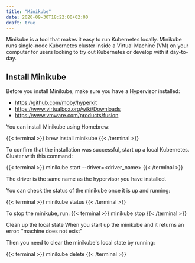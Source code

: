 ```yaml
---
title: "Minikube"
date: 2020-09-30T18:22:00+02:00
draft: true
---
```


Minikube is a tool that makes it easy to run Kubernetes locally. Minikube runs single-node Kubernetes cluster inside a Virtual Machine (VM) on your computer for users looking to try out Kubernetes or develop with it day-to-day.

## Install Minikube
Before you install Minikube, make sure you have a Hypervisor installed:
- https://github.com/moby/hyperkit
- https://www.virtualbox.org/wiki/Downloads
- https://www.vmware.com/products/fusion

You can install Minikube using Homebrew:

{{< terminal >}}
brew install minikube
{{< /terminal >}}

To confirm that the installation was successful, start up a local Kubernetes. Cluster with this command:

{{< terminal >}}
minikube start --driver=<driver_name>
{{< /terminal >}}

The driver is the same name as the hypervisor you have installed.

You can check the status of the minikube once it is up and running:

{{< terminal >}}
minikube status
{{< /terminal >}}

To stop the minikube, run:
{{< terminal >}}
minikube stop
{{< /terminal >}}

Clean up the local state
When you start up the minikube and it returns an error: "machine does not exist"

Then you need to clear the minikube's local state by running:

{{< terminal >}}
minikube delete
{{< /terminal >}}

